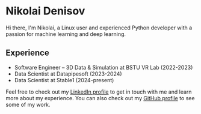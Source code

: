 # Nikolai Denisov

Hi there, I'm Nikolai, a Linux user and experienced Python developer with a passion for machine learning and deep learning.


## Experience

- Software Engineer – 3D Data & Simulation at BSTU VR Lab (2022-2023)
- Data Scientist at Datapipesoft (2023-2024)
- Data Scientist at Stable1 (2024-present)


Feel free to check out my [LinkedIn profile](https://www.linkedin.com/in/nikdenof/) to get in touch with me and learn more about my experience. You can also check out my [GitHub profile](https://github.com/Nikdenof) to see some of my work.
